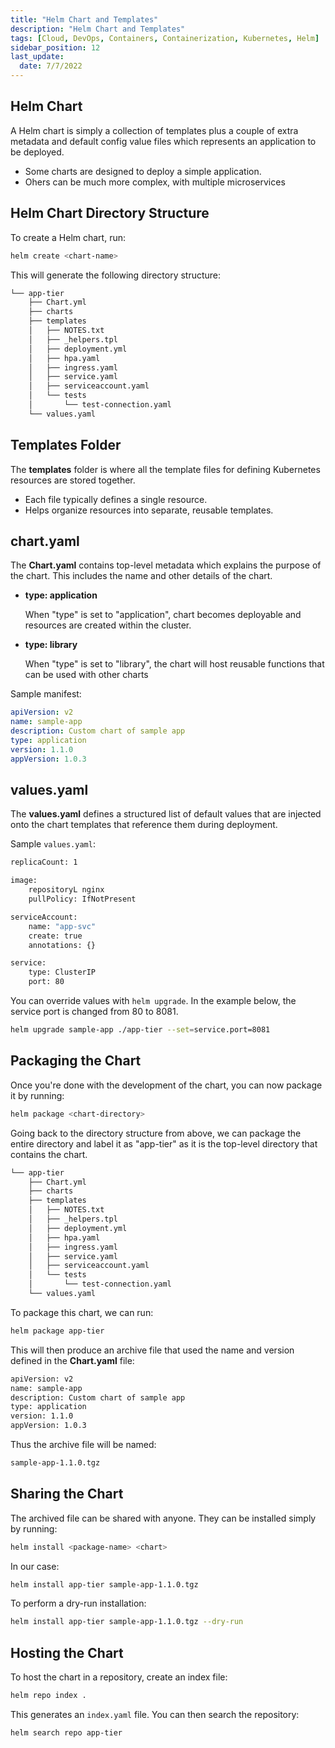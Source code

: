 ```yaml
---
title: "Helm Chart and Templates"
description: "Helm Chart and Templates"
tags: [Cloud, DevOps, Containers, Containerization, Kubernetes, Helm]
sidebar_position: 12
last_update:
  date: 7/7/2022
---
```



## Helm Chart 

A Helm chart is simply a collection of templates plus a couple of extra metadata and default config value files which represents an application to be deployed.

- Some charts are designed to deploy a simple application.
- Ohers can be much more complex, with multiple microservices

## Helm Chart Directory Structure

To create a Helm chart, run:

```bash
helm create <chart-name>
```

This will generate the following directory structure:

```bash
└── app-tier
    ├── Chart.yml
    ├── charts
    ├── templates
    │   ├── NOTES.txt
    │   ├── _helpers.tpl
    │   ├── deployment.yml
    │   ├── hpa.yaml 
    │   ├── ingress.yaml
    │   ├── service.yaml
    │   ├── serviceaccount.yaml 
    │   └── tests
    │       └── test-connection.yaml
    └── values.yaml
```

## Templates Folder  

The **templates** folder is where all the template files for defining Kubernetes resources are stored together. 

- Each file typically defines a single resource.
- Helps organize resources into separate, reusable templates.  

## chart.yaml

The **Chart.yaml** contains top-level metadata which explains the purpose of the chart. This includes the name and other details of the chart.

- **type: application**

    When "type" is set to "application", chart becomes deployable and resources are created within the cluster.

- **type: library**

    When "type" is set to "library", the chart will host reusable functions that can be used with other charts

Sample manifest:

```yaml
apiVersion: v2
name: sample-app 
description: Custom chart of sample app 
type: application
version: 1.1.0 
appVersion: 1.0.3
```

## values.yaml

The **values.yaml** defines a structured list of default values that are injected onto the chart templates that reference them during deployment. 

Sample `values.yaml`:

```bash
replicaCount: 1

image:
    repositoryL nginx
    pullPolicy: IfNotPresent 

serviceAccount:
    name: "app-svc"
    create: true 
    annotations: {}

service:
    type: ClusterIP 
    port: 80 
```

You can override values with `helm upgrade`. In the example below, the service port is changed from 80 to 8081.

```bash
helm upgrade sample-app ./app-tier --set=service.port=8081 
```

## Packaging the Chart 

Once you're done with the development of the chart, you can now package it by running:

```bash
helm package <chart-directory> 
```

Going back to the directory structure from above, we can package the entire directory and label it as "app-tier" as it is the top-level directory that contains the chart.

```bash
└── app-tier
    ├── Chart.yml
    ├── charts
    ├── templates
    │   ├── NOTES.txt
    │   ├── _helpers.tpl
    │   ├── deployment.yml
    │   ├── hpa.yaml 
    │   ├── ingress.yaml
    │   ├── service.yaml
    │   ├── serviceaccount.yaml 
    │   └── tests
    │       └── test-connection.yaml
    └── values.yaml
```

To package this chart, we can run:

```bash
helm package app-tier 
```

This will then produce an archive file that used the name and version defined in the **Chart.yaml** file:

```bash
apiVersion: v2
name: sample-app 
description: Custom chart of sample app 
type: application
version: 1.1.0 
appVersion: 1.0.3
```

Thus the archive file will be named:

```bash
sample-app-1.1.0.tgz 
```

## Sharing the Chart 

The archived file can be shared with anyone. They can be installed simply by running: 

```bash
helm install <package-name> <chart>
```

In our case:

```bash
helm install app-tier sample-app-1.1.0.tgz 
```

To perform a dry-run installation:

```bash
helm install app-tier sample-app-1.1.0.tgz --dry-run
```

## Hosting the Chart 

To host the chart in a repository, create an index file:

```bash
helm repo index .
```

This generates an `index.yaml` file. You can then search the repository:

```bash
helm search repo app-tier
```


 

